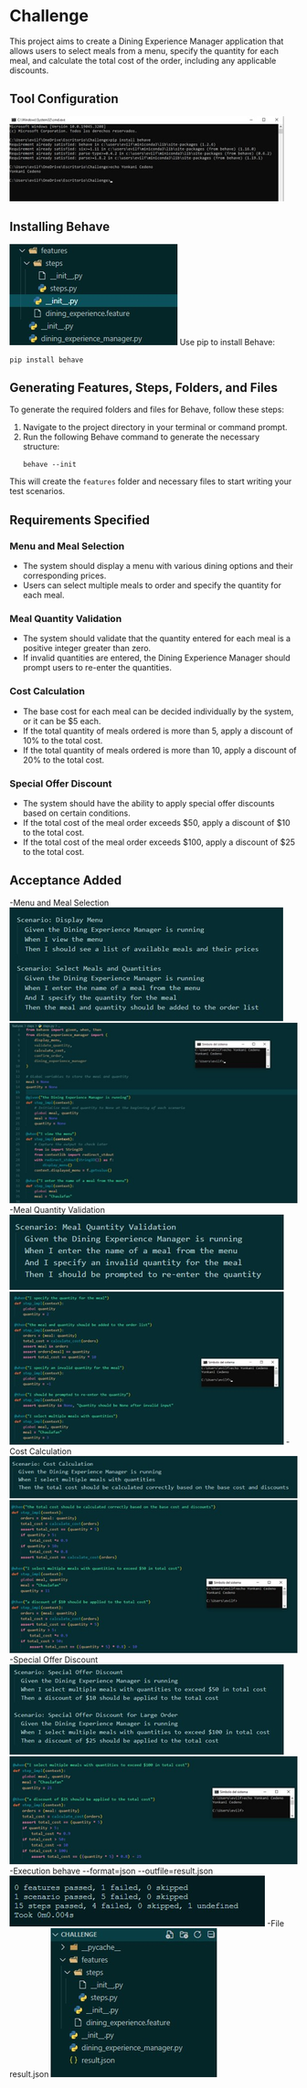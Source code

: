 # Challenge

This project aims to create a Dining Experience Manager application that allows users to select meals from a menu, specify the quantity for each meal, and calculate the total cost of the order, including any applicable discounts.

## Tool Configuration

![Tool Configuration](img/img1.jpg)

## Installing Behave

![Behave](img/img2.jpg)
Use pip to install Behave:
   ```
   pip install behave
   ```

## Generating Features, Steps, Folders, and Files

To generate the required folders and files for Behave, follow these steps:

1. Navigate to the project directory in your terminal or command prompt.
2. Run the following Behave command to generate the necessary structure:
   ```
   behave --init
   ```

This will create the `features` folder and necessary files to start writing your test scenarios.

## Requirements Specified

### Menu and Meal Selection

- The system should display a menu with various dining options and their corresponding prices.
- Users can select multiple meals to order and specify the quantity for each meal.

### Meal Quantity Validation

- The system should validate that the quantity entered for each meal is a positive integer greater than zero.
- If invalid quantities are entered, the Dining Experience Manager should prompt users to re-enter the quantities.

### Cost Calculation

- The base cost for each meal can be decided individually by the system, or it can be $5 each.
- If the total quantity of meals ordered is more than 5, apply a discount of 10% to the total cost.
- If the total quantity of meals ordered is more than 10, apply a discount of 20% to the total cost.

### Special Offer Discount

- The system should have the ability to apply special offer discounts based on certain conditions.
- If the total cost of the meal order exceeds $50, apply a discount of $10 to the total cost.
- If the total cost of the meal order exceeds $100, apply a discount of $25 to the total cost.

## Acceptance Added

-Menu and Meal Selection 
![Tool Configuration](img/img3.jpg)
![Tool Configuration](img/img4.jpg)
-Meal Quantity Validation 
![Tool Configuration](img/img5.jpg)
![Tool Configuration](img/img6.jpg)
-Cost Calculation 
![Tool Configuration](img/img7.jpg)
![Tool Configuration](img/img8.jpg)
-Special Offer Discount
![Tool Configuration](img/img9.jpg)
![Tool Configuration](img/img10.jpg)
-Execution  behave --format=json --outfile=result.json 
![Tool Configuration](img/img11.jpg)
-File result.json 
![Tool Configuration](img/img12.jpg)


